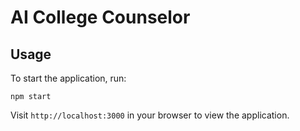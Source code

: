 # AI College Counselor

## Usage

To start the application, run:
```
npm start
```

Visit `http://localhost:3000` in your browser to view the application. 